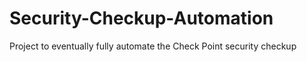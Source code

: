 # Security-Checkup-Automation

Project to eventually fully automate the Check Point security checkup 
